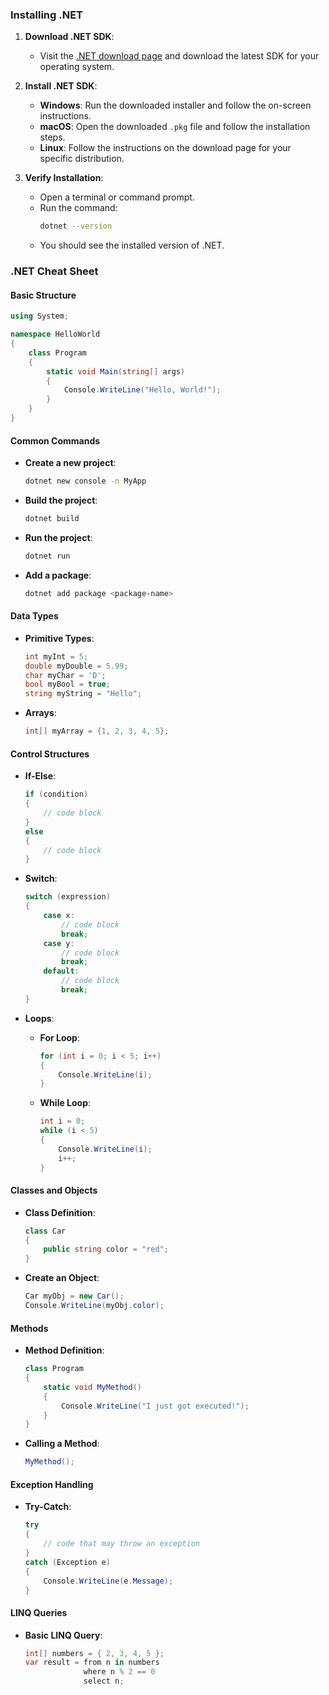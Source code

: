 ### **Installing .NET**

1. **Download .NET SDK**:

   - Visit the [.NET download page](https://dotnet.microsoft.com/download/dotnet) and download the latest SDK for your operating system.

2. **Install .NET SDK**:

   - **Windows**: Run the downloaded installer and follow the on-screen instructions.
   - **macOS**: Open the downloaded `.pkg` file and follow the installation steps.
   - **Linux**: Follow the instructions on the download page for your specific distribution.

3. **Verify Installation**:
   - Open a terminal or command prompt.
   - Run the command:
     ```sh
     dotnet --version
     ```
   - You should see the installed version of .NET.

### **.NET Cheat Sheet**

#### **Basic Structure**

```csharp
using System;

namespace HelloWorld
{
    class Program
    {
        static void Main(string[] args)
        {
            Console.WriteLine("Hello, World!");
        }
    }
}
```

#### **Common Commands**

- **Create a new project**:

  ```sh
  dotnet new console -n MyApp
  ```

- **Build the project**:

  ```sh
  dotnet build
  ```

- **Run the project**:

  ```sh
  dotnet run
  ```

- **Add a package**:
  ```sh
  dotnet add package <package-name>
  ```

#### **Data Types**

- **Primitive Types**:

  ```csharp
  int myInt = 5;
  double myDouble = 5.99;
  char myChar = 'D';
  bool myBool = true;
  string myString = "Hello";
  ```

- **Arrays**:
  ```csharp
  int[] myArray = {1, 2, 3, 4, 5};
  ```

#### **Control Structures**

- **If-Else**:

  ```csharp
  if (condition)
  {
      // code block
  }
  else
  {
      // code block
  }
  ```

- **Switch**:

  ```csharp
  switch (expression)
  {
      case x:
          // code block
          break;
      case y:
          // code block
          break;
      default:
          // code block
          break;
  }
  ```

- **Loops**:
  - **For Loop**:
    ```csharp
    for (int i = 0; i < 5; i++)
    {
        Console.WriteLine(i);
    }
    ```
  - **While Loop**:
    ```csharp
    int i = 0;
    while (i < 5)
    {
        Console.WriteLine(i);
        i++;
    }
    ```

#### **Classes and Objects**

- **Class Definition**:

  ```csharp
  class Car
  {
      public string color = "red";
  }
  ```

- **Create an Object**:
  ```csharp
  Car myObj = new Car();
  Console.WriteLine(myObj.color);
  ```

#### **Methods**

- **Method Definition**:

  ```csharp
  class Program
  {
      static void MyMethod()
      {
          Console.WriteLine("I just got executed!");
      }
  }
  ```

- **Calling a Method**:
  ```csharp
  MyMethod();
  ```

#### **Exception Handling**

- **Try-Catch**:
  ```csharp
  try
  {
      // code that may throw an exception
  }
  catch (Exception e)
  {
      Console.WriteLine(e.Message);
  }
  ```

#### **LINQ Queries**

- **Basic LINQ Query**:
  ```csharp
  int[] numbers = { 2, 3, 4, 5 };
  var result = from n in numbers
               where n % 2 == 0
               select n;
  ```
